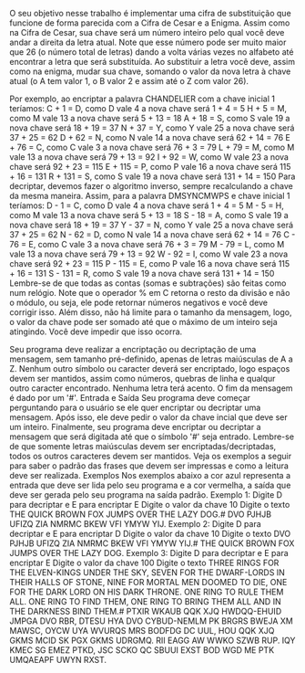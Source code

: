 O seu objetivo nesse trabalho é implementar uma cifra de substituição que funcione de forma parecida com a Cifra de Cesar e a Enigma. Assim como na Cifra de Cesar, sua chave será um número inteiro pelo qual você deve andar a direita da letra atual. Note que esse número pode ser muito maior que 26 (o número total de letras) dando a volta várias vezes no alfabeto até encontrar a letra que será substituída. Ao substituir a letra você deve, assim como na enigma, mudar sua chave, somando o valor da nova letra à chave atual (o A tem valor 1, o B valor 2 e assim até o Z com valor 26). 

Por exemplo, ao encriptar a palavra CHANDELIER com a chave inicial 1 teríamos:
C + 1 = D, como D vale 4 a nova chave será 1 + 4 = 5
H + 5 = M, como M vale 13 a nova chave será 5 + 13 = 18
A + 18 = S, como S vale 19 a nova chave será 18 + 19 = 37
N + 37 = Y, como Y vale 25 a nova chave será 37 + 25 = 62
D + 62 = N, como N vale 14 a nova chave será 62 + 14 = 76
E + 76 = C, como C vale 3 a nova chave será 76 + 3 = 79
L + 79 = M, como M vale 13 a nova chave será 79 + 13 = 92
I + 92 = W, como W vale 23 a nova chave será 92 + 23 = 115
E + 115 = P, como P vale 16 a nova chave será 115 + 16 = 131
R + 131 = S, como S vale 19 a nova chave será 131 + 14 = 150
Para decriptar, devemos fazer o algoritmo inverso, sempre recalculando a chave da mesma maneira. Assim, para a palavra DMSYNCMWPS e chave inicial 1 teríamos:
D - 1 = C, como D vale 4 a nova chave será 1 + 4 = 5
M - 5 = H, como M vale 13 a nova chave será 5 + 13 = 18
S - 18 = A, como S vale 19 a nova chave será 18 + 19 = 37
Y - 37 = N, como Y vale 25 a nova chave será 37 + 25 = 62
N - 62 = D, como N vale 14 a nova chave será 62 + 14 = 76
C - 76 = E, como C vale 3 a nova chave será 76 + 3 = 79
M - 79 = L, como M vale 13 a nova chave será 79 + 13 = 92
W - 92 = I, como W vale 23 a nova chave será 92 + 23 = 115
P - 115 = E, como P vale 16 a nova chave será 115 + 16 = 131
S - 131 = R, como S vale 19 a nova chave será 131 + 14 = 150
Lembre-se de que todas as contas (somas e subtrações) são feitas como num relógio. Note que o operador % em C retorna o resto da divisão e não o módulo, ou seja, ele pode retornar números negativos e você deve corrigir isso. Além disso, não há limite para o tamanho da mensagem, logo, o valor da chave pode ser somado até que o máximo de um inteiro seja atingindo. Você deve impedir que isso ocorra. 

Seu programa deve realizar a encriptação ou decriptação de uma mensagem, sem tamanho pré-definido, apenas de letras maiúsculas de A a Z. Nenhum outro símbolo ou caracter deverá ser encriptado, logo espaços devem ser mantidos, assim como números, quebras de linha e qualqur outro caracter encontrado. Nenhuma letra terá acento. O fim da mensagem é dado por um '#'.
Entrada e Saída
Seu programa deve começar perguntando para o usuário se ele quer encriptar ou decriptar uma mensagem. Após isso, ele deve pedir o valor da chave incial que deve ser um inteiro. Finalmente, seu programa deve encriptar ou decriptar a mensagem que será digitada até que o símbolo '#' seja entrado. Lembre-se de que somente letras maiúsculas devem ser encriptadas/decriptadas, todos os outros caracteres devem ser mantidos. Veja os exemplos a seguir para saber o padrão das frases que devem ser impressas e como a leitura deve ser realizada.
Exemplos
Nos exemplos abaixo a cor azul representa a entrada que deve ser lida pelo seu programa e a cor vermelha, a saída que deve ser gerada pelo seu programa na saída padrão.
Exemplo 1:
Digite D para decriptar e E para encriptar
E
Digite o valor da chave
10
Digite o texto
THE QUICK BROWN FOX JUMPS OVER THE LAZY DOG.#
DVO PJHJB UFIZQ ZIA NMRMC BKEW VFI YMYW YIJ.
Exemplo 2:
Digite D para decriptar e E para encriptar
D
Digite o valor da chave
10
Digite o texto
DVO PJHJB UFIZQ ZIA NMRMC BKEW VFI YMYW YIJ.#
THE QUICK BROWN FOX JUMPS OVER THE LAZY DOG.
Exemplo 3:
Digite D para decriptar e E para encriptar
E
Digite o valor da chave
100
Digite o texto
THREE RINGS FOR THE ELVEN-KINGS UNDER THE SKY,
SEVEN FOR THE DWARF-LORDS IN THEIR HALLS OF STONE,
NINE FOR MORTAL MEN DOOMED TO DIE,
ONE FOR THE DARK LORD ON HIS DARK THRONE.
ONE RING TO RULE THEM ALL. ONE RING TO FIND THEM,
ONE RING TO BRING THEM ALL AND IN THE DARKNESS BIND THEM.#
PTXIR WKAUB QQK XJQ HWDQQ-EHUID JMPGA DVO RBR,
DTESU HYA DVO CYBUD-NEMLM PK BRGRS BWEJA XM MAWSC,
OYCW UYA WVURQS MRS BODFDG DC UUL,
HOU QQK XJQ GKMS MCID SK PGX GKMS UDRGMQ.
RII EAGG AW WWKO SZWB RUP. IQY KMEC SG EMEZ PTKD,
JSC SCKO QC SBUUI EXST BOD WGD ME PTK UMQAEAPF UWYN RXST.
